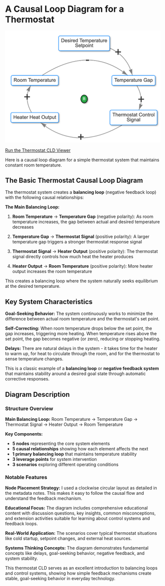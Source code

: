 # A Causal Loop Diagram for a Thermostat

![](./thermostat-cld.png)

[Run the Thermostat CLD Viewer](../../sims/cld-viewer/main.html?file=thermostat-cld.json)

Here is a causal loop diagram for a simple thermostat system that maintains constant room temperature.

## The Basic Thermostat Causal Loop Diagram

The thermostat system creates a **balancing loop** (negative feedback loop) with the following causal relationships:

**The Main Balancing Loop:**

1. **Room Temperature** → **Temperature Gap** (negative polarity): As room temperature increases, the gap between actual and desired temperature decreases

2. **Temperature Gap** → **Thermostat Signal** (positive polarity): A larger temperature gap triggers a stronger thermostat response signal

3. **Thermostat Signal** → **Heater Output** (positive polarity): The thermostat signal directly controls how much heat the heater produces

4. **Heater Output** → **Room Temperature** (positive polarity): More heater output increases the room temperature

This creates a balancing loop where the system naturally seeks equilibrium at the desired temperature.

## Key System Characteristics

**Goal-Seeking Behavior:** The system continuously works to minimize the difference between actual room temperature and the thermostat's set point.

**Self-Correcting:** When room temperature drops below the set point, the gap increases, triggering more heating. When temperature rises above the set point, the gap becomes negative (or zero), reducing or stopping heating.

**Delays:** There are natural delays in the system - it takes time for the heater to warm up, for heat to circulate through the room, and for the thermostat to sense temperature changes.

This is a classic example of a **balancing loop** or **negative feedback system** that maintains stability around a desired goal state through automatic corrective responses.

## Diagram Description

### Structure Overview

**Main Balancing Loop:** Room Temperature → Temperature Gap → Thermostat Signal → Heater Output → Room Temperature

**Key Components:**

-   **5 nodes** representing the core system elements
-   **5 causal relationships** showing how each element affects the next
-   **1 primary balancing loop** that maintains temperature stability
-   **3 leverage points** for system intervention
-   **3 scenarios** exploring different operating conditions

### Notable Features

**Node Placement Strategy:** I used a clockwise circular layout as detailed in the metadata notes. This makes it easy to follow the causal flow and understand the feedback mechanism.

**Educational Focus:** The diagram includes comprehensive educational content with discussion questions, key insights, common misconceptions, and extension activities suitable for learning about control systems and feedback loops.

**Real-World Application:** The scenarios cover typical thermostat situations like cold startup, setpoint changes, and external heat sources.

**Systems Thinking Concepts:** The diagram demonstrates fundamental concepts like delays, goal-seeking behavior, negative feedback, and system stability.

This thermostat CLD serves as an excellent introduction to balancing loops and control systems, showing how simple feedback mechanisms create stable, goal-seeking behavior in everyday technology.